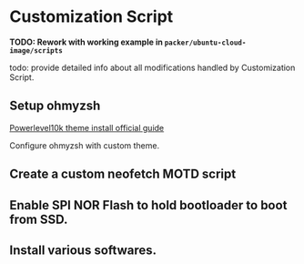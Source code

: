# Customization Script

**TODO: Rework with working example in ``packer/ubuntu-cloud-image/scripts``**

todo: provide detailed info about all modifications handled by Customization Script.

## Setup ohmyzsh

[Powerlevel10k theme install official guide](https://github.com/romkatv/powerlevel10k?tab=readme-ov-file#oh-my-zsh)

Configure ohmyzsh with custom theme.

## Create a custom neofetch MOTD script

## Enable SPI NOR Flash to hold bootloader to boot from SSD.

## Install various softwares.